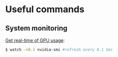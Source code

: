# Useful commands

## System monitoring

[Get real-time of GPU usage](https://stackoverflow.com/questions/8223811/top-command-for-gpus-using-cuda/8225492):
```bash
$ watch -n0.1 nvidia-smi #refresh every 0.1 Sec
```